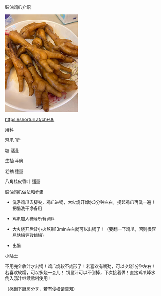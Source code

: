 豉油鸡爪介绍

![豉油鸡爪介绍](https://github.com/ywangnccu/ywang/blob/main/images/CHICKENFEET.jpg)

https://shorturl.at/chF06

用料 

鸡爪      1斤

糖          适量

生抽      半碗

老抽      适量

八角桂皮香叶           适量

 

豉油鸡爪做法和步骤

- 洗净鸡爪去脚尖，鸡爪进锅，大火烧开焯水3分钟左右，捞起鸡爪再洗一遍！把锅洗干净备用

- 鸡爪加入糖等所有调料

- 大火烧开后转小火熬制13min左右就可以出锅了！（要翻一下鸡爪，否则很容易黏锅导致糊锅）

- 出锅

小贴士

  不用完全收汁才出锅！鸡爪烧软不成形了！若喜欢有嚼劲，可以少烧1分钟左右！若喜欢软糯，可以多烧一会儿！
  锅里汁可以不倒掉，下次接着做！直接鸡爪焯水倒入汤汁继续熬制使用！

（感谢下厨房分享，若有侵权请告知）

